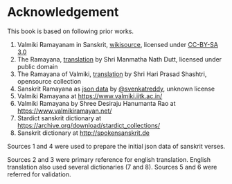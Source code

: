 # Acknowledgement

This book is based on following prior works.

1. Valmiki Ramayanam in Sanskrit, [wikisource][wikisource-sa], licensed under [CC-BY-SA 3.0][cc-by-sa-30]
2. The Ramayana, [translation][archive-mndutt] by Shri Manmatha Nath Dutt, licensed under public domain
3. The Ramayana of Valmiki, [translation][archive-hps] by Shri Hari Prasad Shashtri, opensource collection
4. Sanskrit Ramayana as [json data][json-data] by [@svenkatreddy][svr-profile], unknown license
5. Valmiki Ramayana at https://www.valmiki.iitk.ac.in/
6. Valmiki Ramayana by Shree Desiraju Hanumanta Rao at https://www.valmikiramayan.net/
7. Stardict sanskrit dictionary at https://archive.org/download/stardict_collections/
8. Sanskrit dictionary at http://spokensanskrit.de

Sources 1 and 4 were used to prepare the initial json data of sanskrit verses.

Sources 2 and 3 were primary reference for english translation. English translation also used several dictionaries (7 and 8). Sources 5 and 6 were referred for validation.

[wikisource-sa]: https://sa.wikisource.org/wiki/रामायणम्
[cc-by-sa-30]: https://creativecommons.org/licenses/by-sa/3.0/
[archive-mndutt]: https://archive.org/details/Valmiki_Ramayana_English_Prose_Translation_7_volumes_by_Manmatha_Nath_Dutt_1891_to_1894
[archive-hps]: https://archive.org/details/The.Ramayana.of.Valmiki.by.Hari.Prasad.Shastri
[json-data]: https://github.com/svenkatreddy/Ramayana_Book/tree/master/san
[svr-profile]: https://github.com/svenkatreddy
